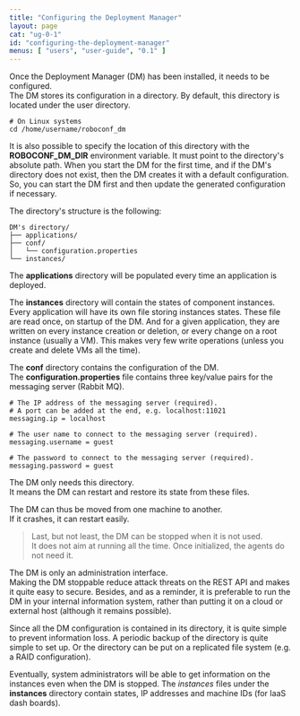 ```yaml
---
title: "Configuring the Deployment Manager"
layout: page
cat: "ug-0-1"
id: "configuring-the-deployment-manager"
menus: [ "users", "user-guide", "0.1" ]
---
```


Once the Deployment Manager (DM) has been installed, it needs to be configured.  
The DM stores its configuration in a directory. By default, this directory is located under the user directory.

```properties
# On Linux systems
cd /home/username/roboconf_dm
```

It is also possible to specify the location of this directory with the **ROBOCONF_DM_DIR** environment variable.
It must point to the directory's absolute path. When you start the DM for the first time, and if the DM's directory does not exist,
then the DM creates it with a default configuration. So, you can start the DM first and then update the generated configuration if necessary.
 
The directory's structure is the following:

	DM's directory/
	├── applications/
	├── conf/
	│   └── configuration.properties
	└── instances/

The **applications** directory will be populated every time an application is deployed.

The **instances** directory will contain the states of component instances. Every application will have
its own file storing instances states. These file are read once, on startup of the DM. And for a given application, 
they are written on every instance creation or deletion, or every change on a root instance (usually a VM). This makes
very few write operations (unless you create and delete VMs all the time).

The **conf** directory contains the configuration of the DM.  
The **configuration.properties** file contains three key/value pairs for the messaging server (Rabbit MQ).

```properties
# The IP address of the messaging server (required).
# A port can be added at the end, e.g. localhost:11021
messaging.ip = localhost

# The user name to connect to the messaging server (required).
messaging.username = guest

# The password to connect to the messaging server (required).
messaging.password = guest
```

The DM only needs this directory.  
It means the DM can restart and restore its state from these files.

The DM can thus be moved from one machine to another.  
If it crashes, it can restart easily.

> Last, but not least, the DM can be stopped when it is not used.  
> It does not aim at running all the time. Once initialized, the agents do not need it.

The DM is only an administration interface.  
Making the DM stoppable reduce attack threats on the REST API and makes it quite easy to secure. Besides, and as a reminder,
it is preferable to run the DM in your internal information system, rather than putting it on a cloud or external host (although it remains possible).

Since all the DM configuration is contained in its directory, it is quite simple to prevent information loss.
A periodic backup of the directory is quite simple to set up. Or the directory can be put on a replicated file system
(e.g. a RAID configuration).

Eventually, system administrators will be able to get information on the instances even when the DM is stopped. The
*instances* files under the **instances** directory contain states, IP addresses and machine IDs (for IaaS dash boards).
